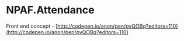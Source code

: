 # NPAF.Attendance

Front end concept - [http://codepen.io/anon/pen/pvQOBq?editors=110](http://codepen.io/anon/pen/pvQOBq?editors=110)












